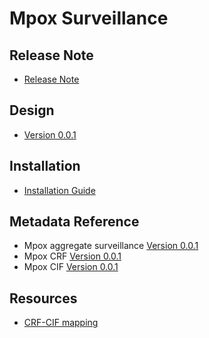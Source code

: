 # Mpox Surveillance

## Release Note

- [Release Note](#mpox-agg-release-note)

## Design

- [Version 0.0.1](#mpox-design)

## Installation

- [Installation Guide](#mpox-installation)

## Metadata Reference

- Mpox aggregate surveillance
  [Version 0.0.1](https://packages.dhis2.org/en/MPOX_AGG/0.0.1/DHIS2.40/MPOX_AGG_COMPLETE_0.0.1_DHIS2.40.xlsx)
- Mpox CRF
  [Version 0.0.1](https://packages.dhis2.org/en/MPOX_CRF/0.0.1/DHIS2.40/MPOX_CRF_COMPLETE_0.0.1_DHIS2.40.xlsx)
- Mpox CIF
  [Version 0.0.1](https://packages.dhis2.org/en/MPOX_CIF/0.0.1/DHIS2.40/MPOX_CIF_COMPLETE_0.0.1_DHIS2.40.xlsx)

## Resources

- [CRF-CIF mapping](resources/crf_cif_mapping.xlsx)
  
